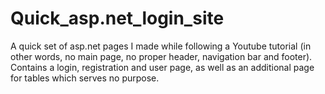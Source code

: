 # Quick_asp.net_login_site
A quick set of asp.net pages I made while following a Youtube tutorial (in other words, no main page, no proper header, navigation bar and footer). Contains a login, registration and user page, as well as an additional page for tables which serves no purpose.
